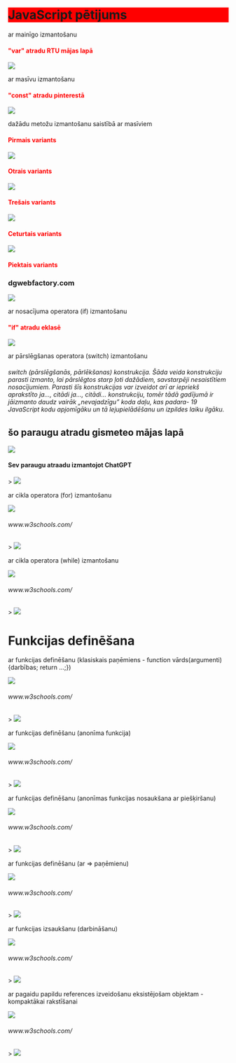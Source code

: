 <!DOCTYPE html>
<html>
<head>

</head>
<body>

<h1 style="background-color:rgb(255, 0, 0);">JavaScript pētijums</h1>
<p>ar mainīgo izmantošanu</p>
<h4 style="color:red;">"var" atradu RTU mājas lapā</h4>
<img src="var.jpg" >

<p>ar masīvu izmantošanu</p>
<h4 style="color:red;">"const" atradu pinterestā</h4>
<img src="const.jpg">

<p>dažādu metožu izmantošanu saistībā ar masīviem</p>
<h4 style="color:red;">Pirmais variants </h4>
<img src="pirma.jpg">

<h4 style="color:red;">Otrais variants </h4>
<img src="otrais.jpg">

<h4 style="color:red;">Trešais variants </h4>
<img src="tresa.jpg">

<h4 style="color:red;">Ceturtais variants </h4>
<img src="ceturta.jpg">

<h4 style="color:red;">Piektais variants </h4>
<h3>dgwebfactory.com</h3>
<img src="piektais.jpg">

<p>ar nosacījuma operatora (if) izmantošanu</p>
<h4 style="color:red;">"if" atradu eklasē</h4>
<img src="if.jpg">

<p>ar pārslēgšanas operatora (switch) izmantošanu</p>
<h6>switch (pārslēgšanās, pārlēkšanas) konstrukcija. Šāda veida konstrukciju parasti izmanto, lai pārslēgtos starp ļoti dažādiem, savstarpēji nesaistītiem nosacījumiem. Parasti šīs konstrukcijas var izveidot arī ar iepriekš aprakstīto ja…, citādi ja…, citādi… konstrukciju, tomēr tādā gadījumā ir jāizmanto daudz vairāk „nevajadzīgu” koda daļu, kas padara- 19 JavaScript kodu apjomīgāku un tā lejupielādēšanu un izpildes laiku ilgāku.</h6>
<h2>šo paraugu atradu gismeteo mājas lapā</h2>
<img src="switch.jpg">
<h4>Sev paraugu atraadu izmantojot ChatGPT</h4>>
<img src="switch paraugs.jpg">

<p>ar cikla operatora (for) izmantošanu</p>
<img src="Cikla operators (for).jpg">
<h6>www.w3schools.com/</h6>>
<img src="forw3school.jpg">

<p>ar cikla operatora (while) izmantošanu</p>
<img src="Cikla operators (while).jpg">
<h6>www.w3schools.com/</h6>>
<img src="whileW3.jpg">

<h1>Funkcijas definēšana</h1>

<p>ar funkcijas definēšanu (klasiskais paņēmiens - function vārds(argumenti) {darbības; return ...;})</p>
<img src="Funkcijas definēšana (klasiskais paņēmiens).jpg">
<h6>www.w3schools.com/</h6>>
<img src="whileW3.jpg">

<p>ar funkcijas definēšanu (anonīma funkcija)</p>
<img src="Funkcijas definēšana (anonīma funkcija).jpg">
<h6>www.w3schools.com/</h6>>
<img src="whileW3.jpg">

<p>ar funkcijas definēšanu (anonīmas funkcijas nosaukšana ar piešķiršanu)</p>
<img src="Funkcijas definēšana (anonīmas funkcijas nosaukšana ar piešķiršanu).jpg">
<h6>www.w3schools.com/</h6>>
<img src="whileW3.jpg">

<p>ar funkcijas definēšanu (ar => paņēmienu)</p>
<img src="Funkcijas definēšana (ar  paņēmienu).jpg">
<h6>www.w3schools.com/</h6>>
<img src="whileW3.jpg">

<p>ar funkcijas izsaukšanu (darbināšanu)</p>
<img src="Funkcijas izsaukšana (darbināšana).jpg">
<h6>www.w3schools.com/</h6>>
<img src="whileW3.jpg">

<p>ar pagaidu papildu references izveidošanu eksistējošam objektam - kompaktākai rakstīšanai </p>
<img src="kompaktākai rakstīšanai.jpg">
<h6>www.w3schools.com/</h6>>
<img src="whileW3.jpg">

</body>
</html>